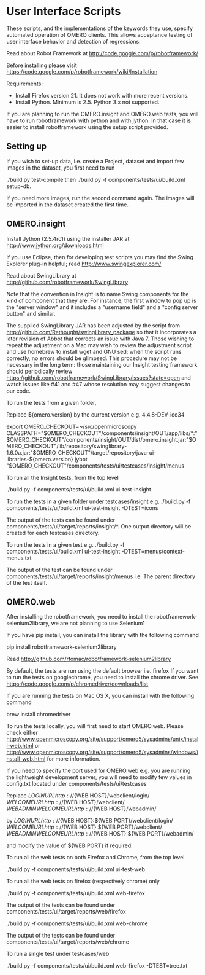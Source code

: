 User Interface Scripts
======================

These scripts, and the implementations of the keywords they use,
specify automated operation of OMERO clients. This allows acceptance
testing of user interface behavior and detection of regressions.

Read about Robot Framework at
http://code.google.com/p/robotframework/

Before installing please visit 
https://code.google.com/p/robotframework/wiki/Installation

Requirements:
 * Install Firefox version 21. It does not work with more recent versions.
 * Install Python. Minimum is 2.5. Python 3.x not supported.

If you are planning to run the OMERO.insight and OMERO.web tests, 
you will have to run robotframework with python and with jython.
In that case it is easier to install robotframework using the 
setup script provided.

Setting up
----------
If you wish to set-up data, i.e. create a Project, dataset and
import few images in the dataset, you first need to run

./build.py test-compile
then
./build.py -f components/tests/ui/build.xml setup-db.

If you need more images, run the second command again. The images will be 
imported in the dataset created the first time.


OMERO.insight
-------------

Install Jython (2.5.4rc1) using the installer JAR at
http://www.jython.org/downloads.html

If you use Eclipse, then for developing test scripts you may find the
Swing Explorer plug-in helpful; read http://www.swingexplorer.com/

Read about SwingLibrary at
http://github.com/robotframework/SwingLibrary

Note that the convention in Insight is to name Swing components for
the kind of component that they are. For instance, the first window to
pop up is the "server window" and it includes a "username field" and a
"config server button" and similar.

The supplied SwingLibrary JAR has been adjusted by the script from
http://github.com/Rethought/swinglibrary_package so that it
incorporates a later revision of Abbot that corrects an issue with
Java 7. Those wishing to repeat the adjustment on a Mac may wish to
review the adjustment script and use homebrew to install wget and GNU
sed: when the script runs correctly, no errors should be glimpsed.
This procedure may not be necessary in the long term: those
maintaining our Insight testing framework should periodically review
https://github.com/robotframework/SwingLibrary/issues?state=open and
watch issues like #41 and #47 whose resolution may suggest changes to
our code.

To run the tests from a given folder,

Replace ${omero.version} by the current version e.g. 4.4.8-DEV-ice34

export OMERO_CHECKOUT=~/src/openmicroscopy
CLASSPATH="$OMERO_CHECKOUT"/components/insight/OUT/app/libs/*:"$OMERO_CHECKOUT"/components/insight/OUT/dist/omero.insight.jar:"$OMERO_CHECKOUT"/lib/repository/swinglibrary-1.6.0a.jar:"$OMERO_CHECKOUT"/target/repository/java-ui-libraries-${omero.version} jybot "$OMERO_CHECKOUT"/components/tests/ui/testcases/insight/menus


To run all the Insight tests, from the top level

./build.py -f components/tests/ui/build.xml ui-test-insight

To run the tests in a given folder under testcases/insight e.g.
./build.py -f components/tests/ui/build.xml ui-test-insight -DTEST=icons

The output of the tests can be found under 
components/tests/ui/target/reports/insight/*. One output directory will be created for each testcases directory.


To run the tests in a given test e.g.
./build.py -f components/tests/ui/build.xml ui-test-insight -DTEST=menus/context-menus.txt

The output of the test can be found under 
components/tests/ui/target/reports/insight/menus
i.e. The parent directory of the test itself.

OMERO.web
---------

After installing the robotframework,  you need to install the
robotframework-selenium2library, we are not planning to use Selenium1

If you have pip install, you can install the library with the following command

pip install robotframework-selenium2library

Read http://github.com/rtomac/robotframework-selenium2library

By default, the tests are run using the default browser i.e. firefox
If you want to run the tests on googlechrome, you need to install the chrome driver.
See https://code.google.com/p/chromedriver/downloads/list

If you are running the tests on Mac OS X, you can install with the following command

brew install chromedriver

To run the tests locally, you will first need to start OMERO.web.
Please check either http://www.openmicroscopy.org/site/support/omero5/sysadmins/unix/install-web.html
or http://www.openmicroscopy.org/site/support/omero5/sysadmins/windows/install-web.html for more information.

If you need to specify the port used for OMERO.web e.g.
you are running the lightweight development server, you will need to modify few values in config.txt located under
components/tests/ui/testcases

Replace
${LOGIN URL}              http://${WEB HOST}/webclient/login/
${WELCOME URL}            http://${WEB HOST}/webclient/
${WEBADMIN WELCOME URL}   http://${WEB HOST}/webadmin/

by 
${LOGIN URL}              http://${WEB HOST}:${WEB PORT}/webclient/login/
${WELCOME URL}            http://${WEB HOST}:${WEB PORT}/webclient/
${WEBADMIN WELCOME URL}   http://${WEB HOST}:${WEB PORT}/webadmin/

and modify the value of ${WEB PORT} if required.


To run all the web tests on both Firefox and Chrome, from the top level

./build.py -f components/tests/ui/build.xml ui-test-web

To run all the web tests on firefox (respectively chrome) only

./build.py -f components/tests/ui/build.xml web-firefox

The output of the tests can be found under
components/tests/ui/target/reports/web/firefox

./build.py -f components/tests/ui/build.xml web-chrome

The output of the tests can be found under
components/tests/ui/target/reports/web/chrome


To run a single test under testcases/web

./build.py -f components/tests/ui/build.xml web-firefox -DTEST=tree.txt
